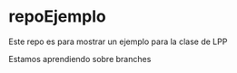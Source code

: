# repoEjemplo
Este repo es para mostrar un ejemplo para la clase de LPP

Estamos aprendiendo sobre branches
